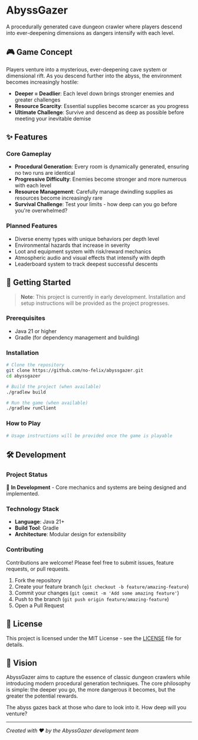 # AbyssGazer

A procedurally generated cave dungeon crawler where players descend into ever-deepening dimensions as dangers intensify with each level.

## 🎮 Game Concept

Players venture into a mysterious, ever-deepening cave system or dimensional rift. As you descend further into the abyss, the environment becomes increasingly hostile:

- **Deeper = Deadlier**: Each level down brings stronger enemies and greater challenges
- **Resource Scarcity**: Essential supplies become scarcer as you progress
- **Ultimate Challenge**: Survive and descend as deep as possible before meeting your inevitable demise

## ✨ Features

### Core Gameplay

- **Procedural Generation**: Every room is dynamically generated, ensuring no two runs are identical
- **Progressive Difficulty**: Enemies become stronger and more numerous with each level
- **Resource Management**: Carefully manage dwindling supplies as resources become increasingly rare
- **Survival Challenge**: Test your limits - how deep can you go before you're overwhelmed?

### Planned Features

- Diverse enemy types with unique behaviors per depth level
- Environmental hazards that increase in severity
- Loot and equipment system with risk/reward mechanics
- Atmospheric audio and visual effects that intensify with depth
- Leaderboard system to track deepest successful descents

## 🚀 Getting Started

> **Note**: This project is currently in early development. Installation and setup instructions will be provided as the project progresses.

### Prerequisites

- Java 21 or higher
- Gradle (for dependency management and building)

### Installation

```bash
# Clone the repository
git clone https://github.com/no-felix/abyssgazer.git
cd abyssgazer

# Build the project (when available)
./gradlew build

# Run the game (when available)
./gradlew runClient
```

### How to Play

```bash
# Usage instructions will be provided once the game is playable
```

## 🛠️ Development

### Project Status

🚧 **In Development** - Core mechanics and systems are being designed and implemented.

### Technology Stack

- **Language**: Java 21+
- **Build Tool**: Gradle
- **Architecture**: Modular design for extensibility

### Contributing

Contributions are welcome! Please feel free to submit issues, feature requests, or pull requests.

1. Fork the repository
2. Create your feature branch (`git checkout -b feature/amazing-feature`)
3. Commit your changes (`git commit -m 'Add some amazing feature'`)
4. Push to the branch (`git push origin feature/amazing-feature`)
5. Open a Pull Request

## 📄 License

This project is licensed under the MIT License - see the [LICENSE](LICENSE) file for details.

## 🎯 Vision

AbyssGazer aims to capture the essence of classic dungeon crawlers while introducing modern procedural generation techniques. The core philosophy is simple: the deeper you go, the more dangerous it becomes, but the greater the potential rewards.

The abyss gazes back at those who dare to look into it. How deep will you venture?

---

_Created with ❤️ by the AbyssGazer development team_
